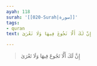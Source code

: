 ```yaml
---
ayah: 118
surah: '[[020-Surah|سورة]]'
tags:
- quran
text: إِنَّ لَكَ أَلَّا تَجُوعَ فِيهَا وَلَا تَعْرَىٰ

---
```

> إِنَّ لَكَ أَلَّا تَجُوعَ فِيهَا وَلَا تَعْرَىٰ

